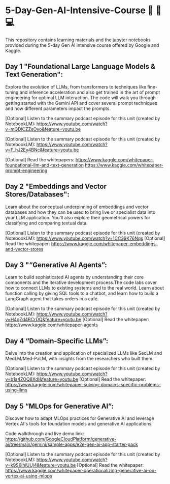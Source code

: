 # 5-Day-Gen-AI-Intensive-Course 🤖 🚀 💻
This repository contains learning materials and the jupyter notebooks provided during the 5-day Gen AI intensive course offered by Google and Kaggle.

## Day 1 "Foundational Large Language Models & Text Generation":
Explore the evolution of LLMs, from transformers to techniques like fine-tuning and inference acceleration and also get trained in the art of prompt engineering for optimal LLM interaction. The code  will walk you through getting started with the Gemini API and cover several prompt techniques and how different parameters impact the prompts.

[Optional] Listen to the summary podcast episode for this unit (created by NotebookLM): https://www.youtube.com/watch?v=mQDlCZZsOyo&feature=youtu.be

[Optional] Listen to the summary podcast episode for this unit (created by NotebookLM): https://www.youtube.com/watch?v=F_hJ2Ey4BNc&feature=youtu.be

[Optional] Read the whitepapers: 
https://www.kaggle.com/whitepaper-foundational-llm-and-text-generation
https://www.kaggle.com/whitepaper-prompt-engineering

## Day 2 "Embeddings and Vector Stores/Databases":
Learn about the conceptual underpinning of embeddings and vector databases and how they can be used to bring live or specialist data into your LLM application. You’ll also explore their geometrical powers for classifying and comparing textual data.

[Optional] Listen to the summary podcast episode for this unit (created by NotebookLM): https://www.youtube.com/watch?v=1CC39K76Nqs
[Optional] Read the whitepaper: https://www.kaggle.com/whitepaper-embeddings-and-vector-stores

## Day 3 "“Generative AI Agents”:
Learn to build sophisticated AI agents by understanding their core components and the iterative development process.The code labs cover how to connect LLMs to existing systems and to the real world. Learn about function calling by giving SQL tools to a chatbot, and learn how to build a LangGraph agent that takes orders in a café.

[Optional] Listen to the summary podcast episode for this unit (created by NotebookLM): https://www.youtube.com/watch?v=H4gZd4BCrDQ&feature=youtu.be
[Optional] Read the whitepaper: https://www.kaggle.com/whitepaper-agents

## Day 4 “Domain-Specific LLMs”:
Delve into the creation and application of specialized LLMs like SecLM and MedLM/Med-PaLM, with insights from the researchers who built them. 

[Optional] Listen to the summary podcast episode for this unit (created by NotebookLM): https://www.youtube.com/watch?v=b1a4ZOQ8XdI&feature=youtu.be
[Optional] Read the whitepaper: https://www.kaggle.com/whitepaper-solving-domains-specific-problems-using-llms

## Day 5 “MLOps for Generative AI”: 
Discover how to adapt MLOps practices for Generative AI and leverage Vertex AI's tools for foundation models and generative AI applications.

Code walkthrough and live demo link: https://github.com/GoogleCloudPlatform/generative-ai/tree/main/gemini/sample-apps/e2e-gen-ai-app-starter-pack

[Optional] Listen to the summary podcast episode for this unit (created by NotebookLM): https://www.youtube.com/watch?v=k9S6IhiUUj4&feature=youtu.be
[Optional] Read the whitepaper: https://www.kaggle.com/whitepaper-operationalizing-generative-ai-on-vertex-ai-using-mlops
